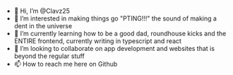 - 👋 Hi, I’m @Clavz25
- 👀 I’m interested in making things go "PTING!!!" the sound of making a dent in the universe
- 🌱 I’m currently learning how to be a good dad, roundhouse kicks and the ENTIRE frontend, currently writing in typescript and react 
- 💞️ I’m looking to collaborate on app development and websites that is beyond the regular stuff
- 📫 How to reach me here on Github

<!---
Clavz25/Clavz25 is a ✨ special ✨ repository because its `README.md` (this file) appears on your GitHub profile.
You can click the Preview link to take a look at your changes.
--->
